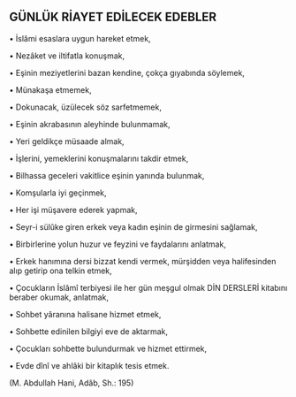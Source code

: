 ## GÜNLÜK RİAYET EDİLECEK EDEBLER

•  İslâmi esaslara uygun hareket etmek,

•  Nezâket ve iltifatla konuşmak,

•  Eşinin meziyetlerini bazan kendine, çokça gıyabında söylemek,

•  Münakaşa etmemek,

•  Dokunacak, üzülecek söz sarfetmemek,

•  Eşinin akrabasının aleyhinde bulunmamak,

•  Yeri geldikçe müsaade almak,

•  İşlerini, yemeklerini konuşmalarını takdir etmek,

•  Bilhassa geceleri vakitlice eşinin yanında bulunmak,

•   Komşularla iyi geçinmek,

•   Her işi müşavere ederek yapmak,

•   Seyr-i sülûke giren erkek veya kadın eşinin de girmesini sağlamak,

•   Birbirlerine yolun huzur ve feyzini ve faydalarını anlatmak,

•   Erkek hanımına dersi bizzat kendi vermek, mürşidden veya halifesinden alıp getirip ona telkin etmek,

•   Çocukların İslâmî terbiyesi ile her gün meşgul olmak DİN DERSLERİ kitabını beraber okumak, anlatmak,

•  Sohbet yâranına halisane hizmet etmek,

•  Sohbette edinilen bilgiyi eve de aktarmak,

•  Çocukları sohbette bulundurmak ve hizmet ettirmek,

•  Evde dînî ve ahlâki bir kitaplık tesis etmek.

(M. Abdullah Hani, Adâb, Sh.: 195)
